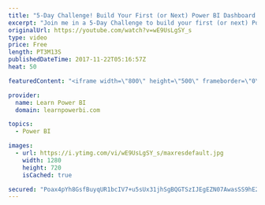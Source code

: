 ```yaml
---
title: "5-Day Challenge! Build Your First (or Next) Power BI Dashboard (Starts Mon Nov 27)"
excerpt: "Join me in a 5-Day Challenge to build your first (or next) Power BI Dashboard ==Complete Schedule Below== ∎ Day 1 Mon Nov 27: Query Editor ∎ Day 2 Tue Nov 28: DAX ∎ Day 3 Wed Nov 29: Visualization ∎ Day 4 Thu Nov 27: Power BI Platform ∎ Day 5 Fri Dec 1: Talk Power BI Marathon ==RESOURCES== 👉 Subscribe"
originalUrl: https://youtube.com/watch?v=wE9UsLgSY_s
type: video
price: Free
length: PT3M13S
publishedDateTime: 2017-11-22T05:16:57Z
heat: 50

featuredContent: "<iframe width=\"800\" height=\"500\" frameborder=\"0\" src=\"https://www.youtube.com/embed/wE9UsLgSY_s\" allow=\"accelerometer; autoplay; encrypted-media; gyroscope; picture-in-picture\" allowfullscreen></iframe>"

provider:
  name: Learn Power BI
  domain: learnpowerbi.com

topics:
  - Power BI

images:
  - url: https://i.ytimg.com/vi/wE9UsLgSY_s/maxresdefault.jpg
    width: 1280
    height: 720
    isCached: true

secured: "Poax4pYh8GsfBuyqUR1bcIV7+u5sUx31jhSgBQGTSzIJEgEZN07AwasSS9hE2bwUK3Eq/oDd9hcOlTfDkSVSegMs0zVLqG/1jG0UsD6rPaT8dpaT4+gE677240AhLSO6UloqL02V8b95C1ZYKD5T0bBGh/SIvXszCiFYnnaF7KuN6ey2yoaDmfTtvYfWXQbUU7YRphC7dyKU8DM0romjxGwNM2n01yhAkFhp86LG83Rq1fqwkCHJMj0vPy4zFpmsrApDo/C2JFRxt1Jr7Kv87kHPZz1eG0yRWiw1mubxu8EBmdmFy16n54QY4pp0zv3Iy4eQD3so9XbfxvYUWe0mxNNoLSkGM0tF2EOdUdZl+0nQOpEmiTZz15A9Ingouy3nUw5JCqmuRwH32PF9j7rrs/ozlmtn0GW+sr4V5gfSGnc=;JpNav8LmsM1ep2cM3nUylQ=="
---
```


